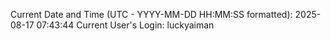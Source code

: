 Current Date and Time (UTC - YYYY-MM-DD HH:MM:SS formatted): 2025-08-17 07:43:44
Current User's Login: luckyaiman
